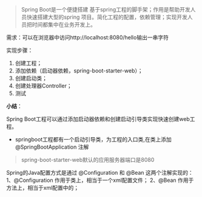 
> Spring Boot是一个便捷搭建 基于spring工程的脚手架；作用是帮助开发人员快速搭建大型的spring 项目。简化工程的配置，依赖管理；实现开发人员把时间都集中在业务开发上。

需求：可以在浏览器中访问http://localhost:8080/hello输出一串字符

实现步骤：

1. 创建工程；
2. 添加依赖（启动器依赖，spring-boot-starter-web）；
3. 创建启动类；
4. 创建处理器Controller；
5. 测试

**小结**：

Spring Boot工程可以通过添加启动器依赖和创建启动引导类实现快速创建web工程。
* springboot工程都有一个启动引导类，为工程的入口类,在类上添加@SpringBootApplication
  注解
> spring-boot-starter-web默认的应用服务器端口是8080

Spring的Java配置方式是通过 @Configuration 和 @Bean 这两个注解实现的：
1、@Configuration 作用于类上，相当于一个xml配置文件；
2、@Bean 作用于方法上，相当于xml配置中的<bean>；